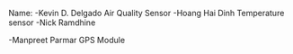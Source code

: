 Name:
-Kevin D. Delgado
Air Quality Sensor
-Hoang Hai Dinh
Temperature sensor
-Nick Ramdhine

-Manpreet Parmar
GPS Module
